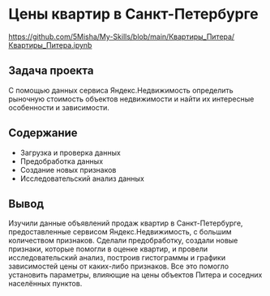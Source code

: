 # Цены квартир в Санкт-Петербурге
 https://github.com/5Misha/My-Skills/blob/main/Квартиры_Питера/Квартиры_Питера.ipynb 

## Задача проекта 
С помощью данных сервиса Яндекс.Недвижимость определить рыночную стоимость объектов недвижимости и найти их интересные особенности и зависимости.

## Содержание
* Загрузка и проверка данных  
* Предобработка данных  
* Создание новых признаков
* Исследовательский анализ данных

## Вывод
Изучили данные объявлений продаж квартир в Санкт-Петербурге, предоставленные сервисом Яндекс.Недвижимость, с большим количеством признаков. Сделали предобработку, создали новые признаки, которые помогли в оценке квартир, и провели исследовательский анализ, построив гистограммы и графики зависимостей цены от каких-либо признаков. Все это помогло установить параметры, влияющие на цены объектов Питера и соседних населённых пунктов.

